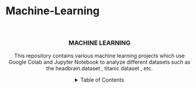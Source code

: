 # Machine-Learning
<!-- PROJECT LOGO -->
<br />
<div align="center">
  <a href="https://github.com/github_saun09/Machine-Learning">
   
  </a>

<h3 align="center">MACHINE LEARNING</h3>

  <p align="center">
    This repository contains various machine learning projects which use Google Colab and Jupyter Notebook to analyze different datasets such as the headbrain dataset , titanic dataset , etc.
    <br />

<!-- TABLE OF CONTENTS -->
<details>
  <summary>Table of Contents</summary>
  <ol> <li><a href="#project-overview">Project Overview</a></li>
  <li><a href="#datasets">Datasets</a></li>
  <li><a href="#notebooks">Notebooks</a></li>
  <li><a href="#installation">Installation</a></li>
  <li><a href="#usage">Usage</a></li>
  <li><a href="#results">Results</a></li>
    <li>
      <a href="#about-the-project">About The Project</a>
        <li><a href="#built-with">Built With</a></li>
    </li>
  </ol>
    <h2 id="project-overview">Project Overview</h2>
<p>This repository contains basic machine learning projects to understand concepts such as linear and logisitic regression. Well-known datasets such as the headbrain dataset and titanic data set have been used for data analysis.</p>

<h2 id="datasets">Datasets</h2>

<ul>
  <li><b>Titanic Dataset</b>: Contains information about the passengers of the Titanic, including attributes such as age, gender, class, and survival status. The objective is to predict the survival of passengers based on these attributes.</li>
  <li><b>Headbrain Dataset</b>: Includes measurements of the head and brain, such as head size and brain weight. The objective is to understand the relationship between head size and brain weight and predict brain weight based on head size.</li>
</ul>

<h2 id="Built With">Built With</h2>
<ul>
  <li><b>Google Colab</li>
  <li><b>Pandas</li>
          <li><b>NumPy</li>
              <li><b>Matplotlib</li>
                  <li><b>Seaborn</li>
                        Scikit-learn
</ul>



<h2 id="notebooks">Notebooks</h2>
<p>The repository contains the following notebooks:</p>
<ul>
  <li><b>Logisitic Regression ML 2.ipynb</b>: Analysis on the Titanic dataset.</li>
  <li><b>Linear Regression.ipynb</b>: Analysis on the Headbrain dataset.</li>
</ul>

<h2 id="installation">Installation</h2>
<p>To run the notebooks locally, you need to install the following :</p>

<pre><code>pip install pandas numpy matplotlib seaborn scikit-learn</code></pre>

<p>Alternatively, you can open the notebooks directly in Google Colab.</p>

<h2 id="usage">Usage</h2>
<ol>
  <li><b>Clone the repository</b>:</li>
</ol>

<pre><code>git clone https://github.com/saun09/Machine-Learning.git</code></pre>

<ol start="2">
  <li><b>Navigate to the project directory</b>:</li>
</ol>

<pre><code>cd Machine-Learning</code></pre>

<ol start="3">
  <li><b>Open the notebooks</b>:</li>
</ol>

<p>You can open the notebooks in Jupyter Notebook or JupyterLab:</p>

<pre><code>jupyter notebook</code></pre>

<p>Alternatively, you can upload the notebooks to Google Colab:</p>
<ol>
  <li>Go to <a href="https://colab.research.google.com/">Google Colab</a>.</li>
  <li>Upload the notebook file (.ipynb).</li>
</ol>

<h2 id="results">Results</h2>
<ul>
  <li><b>Titanic Dataset</b>: The models predict the survival of passengers with detailed performance metrics such as accuracy, precision, recall, and F1-score. Graphs are plotted to show comparsion between factors such as ticket fare, passenger class and age.</li>
  <li><b>Headbrain Dataset</b>: The regression models show a  correlation between head size and brain weight, with performance metrics such as mean squared error (MSE) and R-squared value.</li>
</ul>
